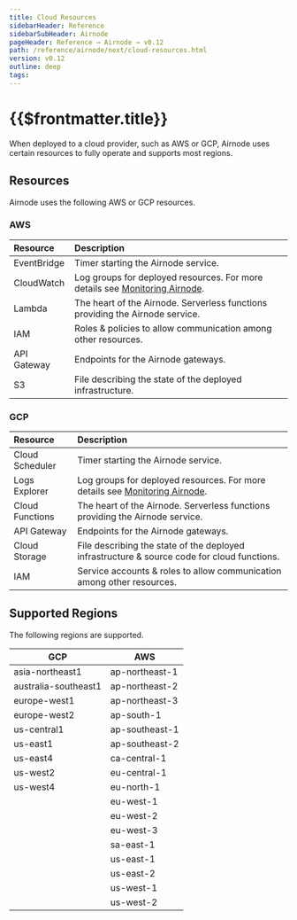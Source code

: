 ```yaml
---
title: Cloud Resources
sidebarHeader: Reference
sidebarSubHeader: Airnode
pageHeader: Reference → Airnode → v0.12
path: /reference/airnode/next/cloud-resources.html
version: v0.12
outline: deep
tags:
---
```


<VersionWarning/>

<PageHeader/>

<SearchHighlight/>

<FlexStartTag/>

# {{$frontmatter.title}}

When deployed to a cloud provider, such as AWS or GCP, Airnode uses certain
resources to fully operate and supports most regions.

## Resources

Airnode uses the following AWS or GCP resources.

### AWS

| Resource    | Description                                                                                                                  |
| :---------- | :--------------------------------------------------------------------------------------------------------------------------- |
| EventBridge | Timer starting the Airnode service.                                                                                          |
| CloudWatch  | Log groups for deployed resources. For more details see [Monitoring Airnode](/reference/airnode/next/understand/monitor.md). |
| Lambda      | The heart of the Airnode. Serverless functions providing the Airnode service.                                                |
| IAM         | Roles & policies to allow communication among other resources.                                                               |
| API Gateway | Endpoints for the Airnode gateways.                                                                                          |
| S3          | File describing the state of the deployed infrastructure.                                                                    |

### GCP

| Resource        | Description                                                                                                                  |
| :-------------- | :--------------------------------------------------------------------------------------------------------------------------- |
| Cloud Scheduler | Timer starting the Airnode service.                                                                                          |
| Logs Explorer   | Log groups for deployed resources. For more details see [Monitoring Airnode](/reference/airnode/next/understand/monitor.md). |
| Cloud Functions | The heart of the Airnode. Serverless functions providing the Airnode service.                                                |
| API Gateway     | Endpoints for the Airnode gateways.                                                                                          |
| Cloud Storage   | File describing the state of the deployed infrastructure & source code for cloud functions.                                  |
| IAM             | Service accounts & roles to allow communication among other resources.                                                       |

## Supported Regions

The following regions are supported.

| GCP                  | AWS            |
| -------------------- | -------------- |
| asia-northeast1      | ap-northeast-1 |
| australia-southeast1 | ap-northeast-2 |
| europe-west1         | ap-northeast-3 |
| europe-west2         | ap-south-1     |
| us-central1          | ap-southeast-1 |
| us-east1             | ap-southeast-2 |
| us-east4             | ca-central-1   |
| us-west2             | eu-central-1   |
| us-west4             | eu-north-1     |
|                      | eu-west-1      |
|                      | eu-west-2      |
|                      | eu-west-3      |
|                      | sa-east-1      |
|                      | us-east-1      |
|                      | us-east-2      |
|                      | us-west-1      |
|                      | us-west-2      |

<FlexEndTag/>
